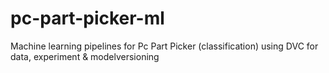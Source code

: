 # pc-part-picker-ml
Machine learning pipelines for Pc Part Picker (classification) using DVC for data, experiment &amp; modelversioning
